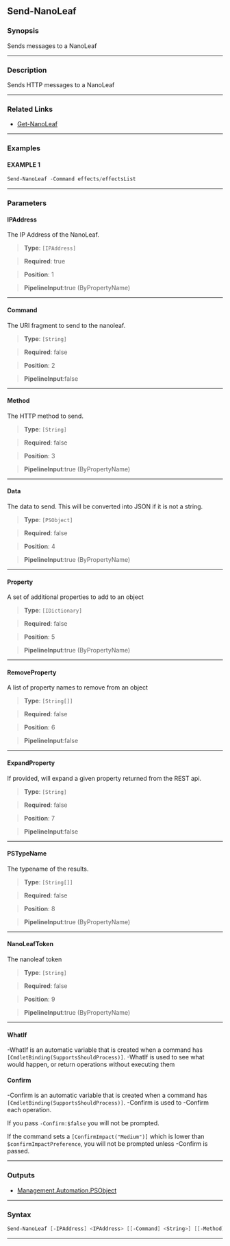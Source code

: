 
Send-NanoLeaf
-------------
### Synopsis
Sends messages to a NanoLeaf

---
### Description

Sends HTTP messages to a NanoLeaf

---
### Related Links
* [Get-NanoLeaf](Get-NanoLeaf.md)



---
### Examples
#### EXAMPLE 1
```PowerShell
Send-NanoLeaf -Command effects/effectsList
```

---
### Parameters
#### **IPAddress**

The IP Address of the NanoLeaf.



> **Type**: ```[IPAddress]```

> **Required**: true

> **Position**: 1

> **PipelineInput**:true (ByPropertyName)



---
#### **Command**

The URI fragment to send to the nanoleaf.



> **Type**: ```[String]```

> **Required**: false

> **Position**: 2

> **PipelineInput**:false



---
#### **Method**

The HTTP method to send.



> **Type**: ```[String]```

> **Required**: false

> **Position**: 3

> **PipelineInput**:true (ByPropertyName)



---
#### **Data**

The data to send.  This will be converted into JSON if it is not a string.



> **Type**: ```[PSObject]```

> **Required**: false

> **Position**: 4

> **PipelineInput**:true (ByPropertyName)



---
#### **Property**

A set of additional properties to add to an object



> **Type**: ```[IDictionary]```

> **Required**: false

> **Position**: 5

> **PipelineInput**:true (ByPropertyName)



---
#### **RemoveProperty**

A list of property names to remove from an object



> **Type**: ```[String[]]```

> **Required**: false

> **Position**: 6

> **PipelineInput**:false



---
#### **ExpandProperty**

If provided, will expand a given property returned from the REST api.



> **Type**: ```[String]```

> **Required**: false

> **Position**: 7

> **PipelineInput**:false



---
#### **PSTypeName**

The typename of the results.



> **Type**: ```[String[]]```

> **Required**: false

> **Position**: 8

> **PipelineInput**:true (ByPropertyName)



---
#### **NanoLeafToken**

The nanoleaf token



> **Type**: ```[String]```

> **Required**: false

> **Position**: 9

> **PipelineInput**:true (ByPropertyName)



---
#### **WhatIf**
-WhatIf is an automatic variable that is created when a command has ```[CmdletBinding(SupportsShouldProcess)]```.
-WhatIf is used to see what would happen, or return operations without executing them
#### **Confirm**
-Confirm is an automatic variable that is created when a command has ```[CmdletBinding(SupportsShouldProcess)]```.
-Confirm is used to -Confirm each operation.
    
If you pass ```-Confirm:$false``` you will not be prompted.
    
    
If the command sets a ```[ConfirmImpact("Medium")]``` which is lower than ```$confirmImpactPreference```, you will not be prompted unless -Confirm is passed.

---
### Outputs
* [Management.Automation.PSObject](https://learn.microsoft.com/en-us/dotnet/api/System.Management.Automation.PSObject)




---
### Syntax
```PowerShell
Send-NanoLeaf [-IPAddress] <IPAddress> [[-Command] <String>] [[-Method] <String>] [[-Data] <PSObject>] [[-Property] <IDictionary>] [[-RemoveProperty] <String[]>] [[-ExpandProperty] <String>] [[-PSTypeName] <String[]>] [[-NanoLeafToken] <String>] [-WhatIf] [-Confirm] [<CommonParameters>]
```
---


